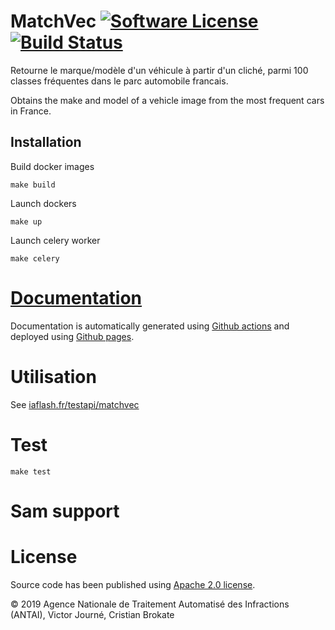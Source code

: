 # MatchVec [![Software License](https://img.shields.io/badge/License-Apache%202.0-blue.svg)](https://opensource.org/licenses/Apache-2.0) [![Build Status](https://img.shields.io/endpoint.svg?url=https%3A%2F%2Factions-badge.atrox.dev%2Fia-flash%2Fmatchvec%2Fbadge%3Fref%3Dmaster&style=flat)](https://actions-badge.atrox.dev/ia-flash/matchvec/goto?ref=master)

Retourne le marque/modèle d'un véhicule à partir d'un cliché, parmi 100 classes fréquentes dans le parc automobile francais.

Obtains the make and model of a vehicle image from the most frequent cars in France.

## Installation

Build docker images

```
make build
```

Launch dockers

```
make up
```

Launch celery worker

```
make celery
```

# [Documentation](https://ia-flash.github.io/matchvec/)

Documentation is automatically generated using [Github actions](https://github.com/ia-flash/matchvec/actions) and deployed using [Github pages](https://github.com/ia-flash/matchvec/deployments).

# Utilisation

See [iaflash.fr/testapi/matchvec](https://iaflash.fr/testapi/matchvec)

# Test

`make test`

# Sam support


# License

Source code has been published using [Apache 2.0 license](LICENSE).

© 2019 Agence Nationale de Traitement Automatisé des Infractions (ANTAI), Victor Journé, Cristian Brokate
